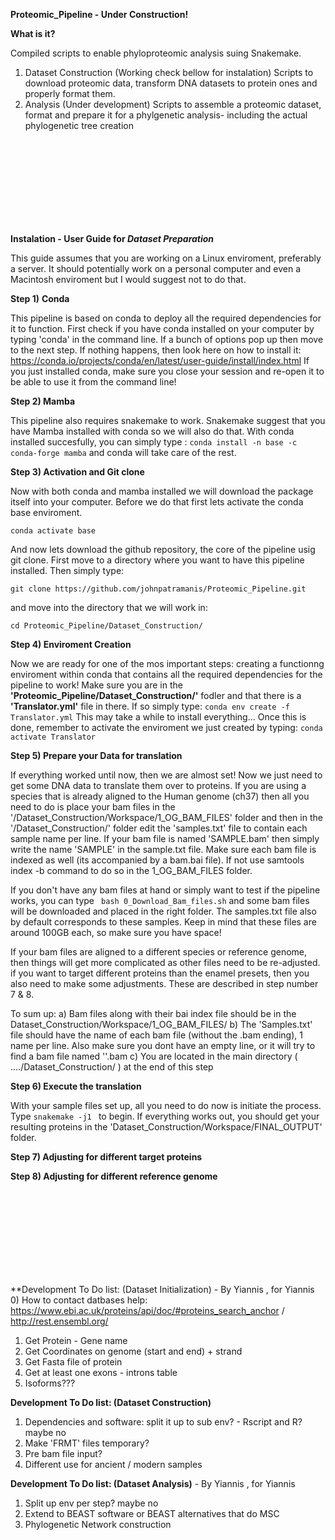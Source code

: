**Proteomic_Pipeline - Under Construction!**

**What is it?**

Compiled scripts to enable phyloproteomic analysis suing Snakemake.

1) Dataset Construction (Working check bellow for instalation)
   Scripts to download proteomic data, transform DNA datasets to protein ones and properly format them.
2) Analysis (Under development)
   Scripts to assemble a proteomic dataset, format and prepare it for a phylgenetic analysis- including the actual phylogenetic tree creation
   
<br/><br/>
<br/><br/>
<br/><br/>
<br/><br/>

   
   
   
   
   
**Instalation - User Guide for _Dataset Preparation_**

This guide assumes that you are working on a Linux enviroment, preferably a server. It should potentially work on a personal computer and even a Macintosh enviroment but I would suggest not to do that.

**Step 1)** **Conda**

This pipeline is based on conda to deploy all the required dependencies for it to function. First check if you have conda installed on your computer by typing 'conda' in the command line. If a bunch of options pop up then move to the next step. If nothing happens, then look here on how to install it: https://conda.io/projects/conda/en/latest/user-guide/install/index.html
If you just installed conda, make sure you close your session and re-open it to be able to use it from the command line!




**Step 2) Mamba**

This pipeline also requires snakemake to work. Snakemake suggest that you have Mamba installed with conda so we will also do that. With conda installed succesfully, you can simply type : ``` conda install -n base -c conda-forge mamba ```
and conda will take care of the rest.


**Step 3) Activation and Git clone**

Now with both conda and mamba installed we will download the package itself into your computer. Before we do that first lets activate the conda base enviroment.

``` conda activate base ```

And now lets download the github repository, the core of the pipeline usig git clone. First move to a directory where you want to have this pipeline installed. Then simply type:

``` git clone https://github.com/johnpatramanis/Proteomic_Pipeline.git ```

and move into the directory that we will work in:

``` cd Proteomic_Pipeline/Dataset_Construction/ ```
   
   
   
**Step 4) Enviroment Creation**   

Now we are ready for one of the mos important steps: creating a functionng enviroment within conda that contains all the required dependencies for the pipeline to work!
Make sure you are in the **'Proteomic_Pipeline/Dataset_Construction/'** fodler and that there is a **'Translator.yml'** file in there.
If so simply type: ``` conda env create -f Translator.yml ```
This may take a while to install everything...
Once this is done, remember to activate the enviroment we just created by typing:
``` conda activate Translator ```

   
   
**Step 5) Prepare your Data for translation**

If everything worked until now, then we are almost set! Now we just need to get some DNA data to translate them over to proteins. If you are using a species that is already aligned to the Human genome (ch37) then all you need to do is place your bam files in the '/Dataset_Construction/Workspace/1_OG_BAM_FILES' folder and then in the '/Dataset_Construction/' folder edit the 'samples.txt' file to contain each sample name per line. If your bam file is named 'SAMPLE.bam' then simply write the name 'SAMPLE' in the sample.txt file. Make sure each bam file is indexed as well (its accompanied by a bam.bai file). If not use samtools index -b command to do so in the 1_OG_BAM_FILES folder.

If you don't have any bam files at hand or simply want to test if the pipeline works, you can type ``` bash 0_Download_Bam_files.sh``` and some bam files will be downloaded and placed in the right folder. The samples.txt file also by default corresponds to these samples. Keep in mind that these files are around 100GB each, so make sure you have space!




If your bam files are aligned to a different species or reference genome, then things will get more complicated as other files need to be re-adjusted. if you want to target different proteins than the enamel presets, then you also need to make some adjustments. These are described in step number 7 & 8.

To sum up:
a) Bam files along with their bai index file should be in the Dataset_Construction/Workspace/1_OG_BAM_FILES/ 
b) The 'Samples.txt' file should have the name of each bam file (without the .bam ending), 1 name per line. Also make sure you dont have an empty line, or it will try to find a bam file named ''.bam
c) You are located in the main directory ( ..../Dataset_Construction/ ) at the end of this step

**Step 6) Execute the translation**

With your sample files set up, all you need to do now is initiate the process.
Type ```snakemake -j1 ``` to begin.
If everything works out, you should get your resulting proteins in the 'Dataset_Construction/Workspace/FINAL_OUTPUT' folder.
   
   
**Step 7) Adjusting for different target proteins**

**Step 8) Adjusting for different reference genome**
   
   
   
<br/><br/>
<br/><br/>
<br/><br/>
<br/><br/>
   
**Development To Do list: (Dataset Initialization) - By Yiannis , for Yiannis
   0) How to contact datbases help: https://www.ebi.ac.uk/proteins/api/doc/#proteins_search_anchor / http://rest.ensembl.org/
   1) Get Protein - Gene name
   2) Get Coordinates on genome (start and end) + strand
   3) Get Fasta file of protein
   4) Get at least one exons - introns table
   5) Isoforms???
 
**Development To Do list: (Dataset Construction)** 
   1) Dependencies and software: split it up to sub env? - Rscript and R? maybe no
   4) Make 'FRMT' files temporary?
   5) Pre bam file input?
   6) Different use for ancient / modern samples
   
  **Development To Do list: (Dataset Analysis)** - By Yiannis , for Yiannis
  1) Split up env per step? maybe no
  2) Extend to BEAST software or BEAST alternatives that do MSC
  3) Phylogenetic Network construction
